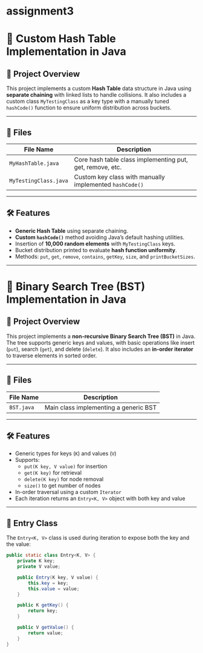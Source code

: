 # assignment3
# 🧠 Custom Hash Table Implementation in Java

## 📌 Project Overview

This project implements a custom **Hash Table** data structure in Java using **separate chaining** with linked lists to handle collisions. It also includes a custom class `MyTestingClass` as a key type with a manually tuned `hashCode()` function to ensure uniform distribution across buckets.

---

## 📁 Files

| File Name            | Description                                                  |
|----------------------|--------------------------------------------------------------|
| `MyHashTable.java`   | Core hash table class implementing put, get, remove, etc.     |
| `MyTestingClass.java`| Custom key class with manually implemented `hashCode()`       |

---

## 🛠️ Features

- **Generic Hash Table** using separate chaining.
- **Custom `hashCode()`** method avoiding Java’s default hashing utilities.
- Insertion of **10,000 random elements** with `MyTestingClass` keys.
- Bucket distribution printed to evaluate **hash function uniformity**.
- Methods: `put`, `get`, `remove`, `contains`, `getKey`, `size`, and `printBucketSizes`.

---


# 🌲 Binary Search Tree (BST) Implementation in Java

## 📌 Project Overview

This project implements a **non-recursive Binary Search Tree (BST)** in Java. The tree supports generic keys and values, with basic operations like insert (`put`), search (`get`), and delete (`delete`). It also includes an **in-order iterator** to traverse elements in sorted order.

---

## 📁 Files

| File Name | Description                              |
|-----------|------------------------------------------|
| `BST.java`| Main class implementing a generic BST    |

---

## 🛠️ Features

- Generic types for keys (`K`) and values (`V`)
- Supports:
  - `put(K key, V value)` for insertion
  - `get(K key)` for retrieval
  - `delete(K key)` for node removal
  - `size()` to get number of nodes
- In-order traversal using a custom `Iterator`
- Each iteration returns an `Entry<K, V>` object with both key and value

---

## 🧩 Entry Class

The `Entry<K, V>` class is used during iteration to expose both the key and the value:

```java
public static class Entry<K, V> {
    private K key;
    private V value;

    public Entry(K key, V value) {
        this.key = key;
        this.value = value;
    }

    public K getKey() {
        return key;
    }

    public V getValue() {
        return value;
    }
}

